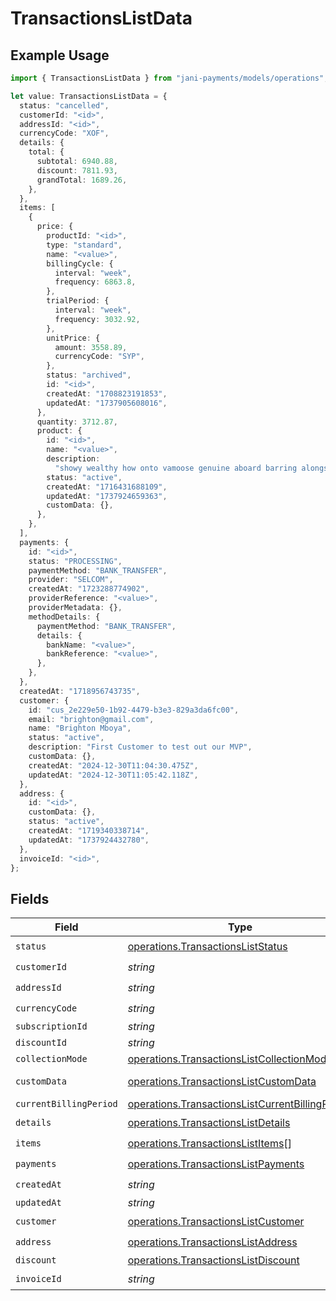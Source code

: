 # TransactionsListData

## Example Usage

```typescript
import { TransactionsListData } from "jani-payments/models/operations";

let value: TransactionsListData = {
  status: "cancelled",
  customerId: "<id>",
  addressId: "<id>",
  currencyCode: "XOF",
  details: {
    total: {
      subtotal: 6940.88,
      discount: 7811.93,
      grandTotal: 1689.26,
    },
  },
  items: [
    {
      price: {
        productId: "<id>",
        type: "standard",
        name: "<value>",
        billingCycle: {
          interval: "week",
          frequency: 6863.8,
        },
        trialPeriod: {
          interval: "week",
          frequency: 3032.92,
        },
        unitPrice: {
          amount: 3558.89,
          currencyCode: "SYP",
        },
        status: "archived",
        id: "<id>",
        createdAt: "1708823191853",
        updatedAt: "1737905608016",
      },
      quantity: 3712.87,
      product: {
        id: "<id>",
        name: "<value>",
        description:
          "showy wealthy how onto vamoose genuine aboard barring alongside",
        status: "active",
        createdAt: "1716431688109",
        updatedAt: "1737924659363",
        customData: {},
      },
    },
  ],
  payments: {
    id: "<id>",
    status: "PROCESSING",
    paymentMethod: "BANK_TRANSFER",
    provider: "SELCOM",
    createdAt: "1723288774902",
    providerReference: "<value>",
    providerMetadata: {},
    methodDetails: {
      paymentMethod: "BANK_TRANSFER",
      details: {
        bankName: "<value>",
        bankReference: "<value>",
      },
    },
  },
  createdAt: "1718956743735",
  customer: {
    id: "cus_2e229e50-1b92-4479-b3e3-829a3da6fc00",
    email: "brighton@gmail.com",
    name: "Brighton Mboya",
    status: "active",
    description: "First Customer to test out our MVP",
    customData: {},
    createdAt: "2024-12-30T11:04:30.475Z",
    updatedAt: "2024-12-30T11:05:42.118Z",
  },
  address: {
    id: "<id>",
    customData: {},
    status: "active",
    createdAt: "1719340338714",
    updatedAt: "1737924432780",
  },
  invoiceId: "<id>",
};
```

## Fields

| Field                                                                                                              | Type                                                                                                               | Required                                                                                                           | Description                                                                                                        |
| ------------------------------------------------------------------------------------------------------------------ | ------------------------------------------------------------------------------------------------------------------ | ------------------------------------------------------------------------------------------------------------------ | ------------------------------------------------------------------------------------------------------------------ |
| `status`                                                                                                           | [operations.TransactionsListStatus](../../models/operations/transactionsliststatus.md)                             | :heavy_check_mark:                                                                                                 | N/A                                                                                                                |
| `customerId`                                                                                                       | *string*                                                                                                           | :heavy_check_mark:                                                                                                 | N/A                                                                                                                |
| `addressId`                                                                                                        | *string*                                                                                                           | :heavy_check_mark:                                                                                                 | N/A                                                                                                                |
| `currencyCode`                                                                                                     | *string*                                                                                                           | :heavy_check_mark:                                                                                                 | N/A                                                                                                                |
| `subscriptionId`                                                                                                   | *string*                                                                                                           | :heavy_minus_sign:                                                                                                 | N/A                                                                                                                |
| `discountId`                                                                                                       | *string*                                                                                                           | :heavy_minus_sign:                                                                                                 | N/A                                                                                                                |
| `collectionMode`                                                                                                   | [operations.TransactionsListCollectionMode](../../models/operations/transactionslistcollectionmode.md)             | :heavy_minus_sign:                                                                                                 | N/A                                                                                                                |
| `customData`                                                                                                       | [operations.TransactionsListCustomData](../../models/operations/transactionslistcustomdata.md)                     | :heavy_minus_sign:                                                                                                 | Any valid JSON value                                                                                               |
| `currentBillingPeriod`                                                                                             | [operations.TransactionsListCurrentBillingPeriod](../../models/operations/transactionslistcurrentbillingperiod.md) | :heavy_minus_sign:                                                                                                 | N/A                                                                                                                |
| `details`                                                                                                          | [operations.TransactionsListDetails](../../models/operations/transactionslistdetails.md)                           | :heavy_check_mark:                                                                                                 | N/A                                                                                                                |
| `items`                                                                                                            | [operations.TransactionsListItems](../../models/operations/transactionslistitems.md)[]                             | :heavy_check_mark:                                                                                                 | N/A                                                                                                                |
| `payments`                                                                                                         | [operations.TransactionsListPayments](../../models/operations/transactionslistpayments.md)                         | :heavy_check_mark:                                                                                                 | N/A                                                                                                                |
| `createdAt`                                                                                                        | *string*                                                                                                           | :heavy_check_mark:                                                                                                 | N/A                                                                                                                |
| `updatedAt`                                                                                                        | *string*                                                                                                           | :heavy_minus_sign:                                                                                                 | N/A                                                                                                                |
| `customer`                                                                                                         | [operations.TransactionsListCustomer](../../models/operations/transactionslistcustomer.md)                         | :heavy_check_mark:                                                                                                 | N/A                                                                                                                |
| `address`                                                                                                          | [operations.TransactionsListAddress](../../models/operations/transactionslistaddress.md)                           | :heavy_check_mark:                                                                                                 | N/A                                                                                                                |
| `discount`                                                                                                         | [operations.TransactionsListDiscount](../../models/operations/transactionslistdiscount.md)                         | :heavy_minus_sign:                                                                                                 | N/A                                                                                                                |
| `invoiceId`                                                                                                        | *string*                                                                                                           | :heavy_check_mark:                                                                                                 | N/A                                                                                                                |